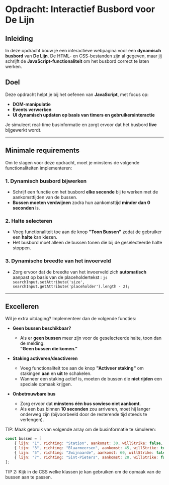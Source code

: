 # Opdracht: Interactief Busbord voor De Lijn

## Inleiding

In deze opdracht bouw je een interactieve webpagina voor een **dynamisch busbord** van **De Lijn**. De HTML- en CSS-bestanden zijn al gegeven, maar jij schrijft de **JavaScript-functionaliteit** om het busbord correct te laten werken.

## Doel

Deze opdracht helpt je bij het oefenen van **JavaScript**, met focus op:  

- **DOM-manipulatie**  
- **Events verwerken**  
- **UI dynamisch updaten op basis van timers en gebruikersinteractie**  

Je simuleert real-time businformatie en zorgt ervoor dat het busbord **live** bijgewerkt wordt.

---

## Minimale requirements  

Om te slagen voor deze opdracht, moet je minstens de volgende functionaliteiten implementeren:

### 1. Dynamisch busbord bijwerken  
- Schrijf een functie om het busbord **elke seconde** bij te werken met de aankomsttijden van de bussen.  
- **Bussen moeten verdwijnen** zodra hun aankomsttijd **minder dan 0 seconden** is.  

### 2. Halte selecteren  
- Voeg functionaliteit toe aan de knop **"Toon Bussen"** zodat de gebruiker een **halte** kan kiezen.  
- Het busbord moet alleen de bussen tonen die bij de geselecteerde halte stoppen.  

### 3. Dynamische breedte van het invoerveld  
- Zorg ervoor dat de breedte van het invoerveld zich **automatisch** aanpast op basis van de placeholdertekst : 
```js searchInput.setAttribute('size', searchInput.getAttribute('placeholder').length - 2);```

---

## Excelleren 

Wil je extra uitdaging? Implementeer dan de volgende functies:  

- **Geen bussen beschikbaar?**  
  - Als er **geen bussen** meer zijn voor de geselecteerde halte, toon dan de melding:  
    **"Geen bussen die komen."**  

- **Staking activeren/deactiveren**  
  - Voeg functionaliteit toe aan de knop **"Activeer staking"** om stakingen **aan** en **uit** te schakelen.  
  - Wanneer een staking actief is, moeten de bussen die **niet rijden** een speciale opmaak krijgen.  

- **Onbetrouwbare bus**  
  - Zorg ervoor dat **minstens één bus sowieso niet aankomt**.  
  - Als een bus binnen **10 seconden** zou arriveren, moet hij langer onderweg zijn (bijvoorbeeld door de resterende tijd steeds te verlengen).  

TIP: Maak gebruik van volgende array om de businformatie te simuleren:  
```js  
const bussen = [
    { lijn: "1", richting: "Station", aankomst: 30, willStrike: false, halte: 1 },
    { lijn: "3", richting: "Blaarmeersen", aankomst: 45, willStrike: true, halte: 1 },
    { lijn: "5", richting: "Zwijnaarde", aankomst: 60, willStrike: false, halte: 2 },
    { lijn: "7", richting: "Sint-Pieters", aankomst: 20, willStrike: false, halte: 1 },
];
```

TIP 2: Kijk in de CSS welke klassen je kan gebruiken om de opmaak van de bussen aan te passen.

